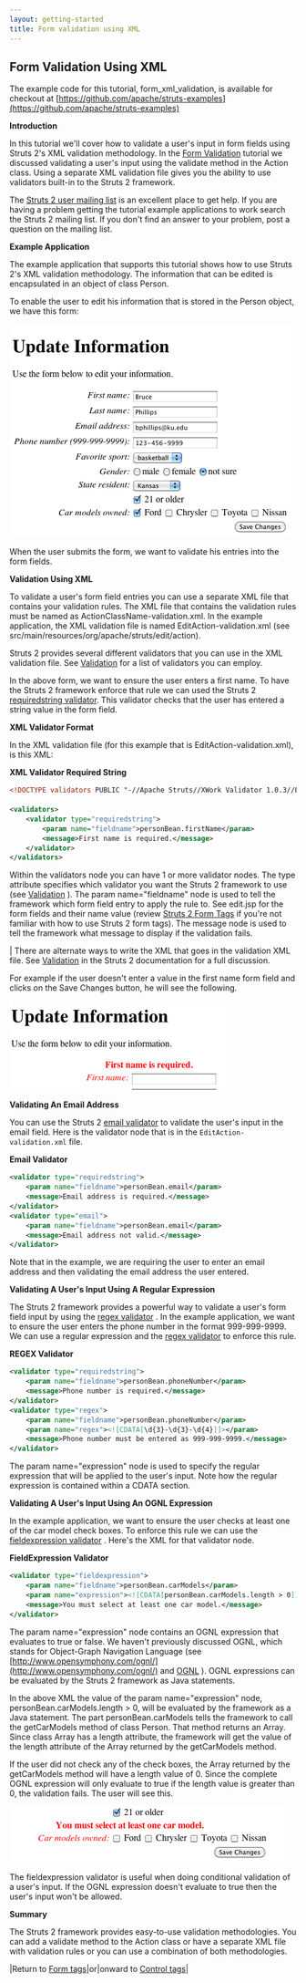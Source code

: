 ```yaml
---
layout: getting-started
title: Form validation using XML
---
```

## Form Validation Using XML

The example code for this tutorial, form_xml_validation, is available for checkout at [https://github.com/apache/struts-examples](https://github.com/apache/struts-examples)

__Introduction__

In this tutorial we'll cover how to validate a user's input in form fields using Struts 2's XML validation methodology. In the [Form Validation](form-validation.html) tutorial we discussed validating a user's input using the validate method in the Action class. Using a separate XML validation file gives you the ability to use validators built-in to the Struts 2 framework.

The [Struts 2 user mailing list](http://struts.apache.org/mail.html) is an excellent place to get help. If you are having a problem getting the tutorial example applications to work search the Struts 2 mailing list. If you don't find an answer to your problem, post a question on the mailing list.

__Example Application__

The example application that supports this tutorial shows how to use Struts 2's XML validation methodology. The information that can be edited is encapsulated in an object of class Person.

To enable the user to edit his information that is stored in the Person object, we have this form:

![form-validation-1.png](attachments/att20873263_form-validation-1.png)

When the user submits the form, we want to validate his entries into the form fields.

__Validation Using XML__

To validate a user's form field entries you can use a separate XML file that contains your validation rules. The XML file that contains the validation rules must be named as ActionClassName-validation.xml. In the example application, the XML validation file is named EditAction-validation.xml (see src/main/resources/org/apache/struts/edit/action).

Struts 2 provides several different validators that you can use in the XML validation file. See [Validation](//struts.apache.org/docs/validation.html) for a list of validators you can employ.

In the above form, we want to ensure the user enters a first name. To have the Struts 2 framework enforce that rule we can used the Struts 2 [requiredstring validator](//struts.apache.org/docs/requiredstring-validator.html). This validator checks that the user has entered a string value in the form field.

__XML Validator Format__

In the XML validation file (for this example that is EditAction-validation.xml), is this XML:

**XML Validator Required String**

```xml
<!DOCTYPE validators PUBLIC "-//Apache Struts//XWork Validator 1.0.3//EN" "http://struts.apache.org/dtds/xwork-validator-1.0.3.dtd">

<validators>
    <validator type="requiredstring">
        <param name="fieldname">personBean.firstName</param>
        <message>First name is required.</message>
    </validator>
</validators>
```

Within the validators node you can have 1 or more validator nodes. The type attribute specifies which validator you want the Struts 2 framework to use (see [Validation](//struts.apache.org/docs/validation.html) ). The param name="fieldname" node is used to tell the framework which form field entry to apply the rule to. See edit.jsp for the form fields and their name value (review [Struts 2 Form Tags](form-tags.html) if you're not familiar with how to use Struts 2 form tags). The message node is used to tell the framework what message to display if the validation fails.

| There are alternate ways to write the XML that goes in the validation XML file. See [Validation](//struts.apache.org/docs/validation.html) in the Struts 2 documentation for a full discussion.

For example if the user doesn't enter a value in the first name form field and clicks on the Save Changes button, he will see the following.

![form-validation-2.png](attachments/att20873264_form-validation-2.png)

__Validating An Email Address__

You can use the Struts 2 [email validator](//struts.apache.org/docs/email-validator.html) to validate the user's input in the email field. Here is the validator node that is in the `EditAction-validation.xml` file.

**Email Validator**

```xml
<validator type="requiredstring">
    <param name="fieldname">personBean.email</param>
    <message>Email address is required.</message>
</validator>
<validator type="email">
    <param name="fieldname">personBean.email</param>
    <message>Email address not valid.</message>
</validator>
```

Note that in the example, we are requiring the user to enter an email address and then validating the email address the user entered.

__Validating A User's Input Using A Regular Expression__

The Struts 2 framework provides a powerful way to validate a user's form field input by using the [regex validator](//struts.apache.org/docs/regex-validator.html) . In the example application, we want to ensure the user enters the phone number in the format 999-999-9999. We can use a regular expression and the [regex validator](//struts.apache.org/docs/regex-validator.html) to enforce this rule.

**REGEX Validator**

```xml
<validator type="requiredstring">
    <param name="fieldname">personBean.phoneNumber</param>
    <message>Phone number is required.</message>
</validator>
<validator type="regex">
    <param name="fieldname">personBean.phoneNumber</param>
    <param name="regex"><![CDATA[\d{3}-\d{3}-\d{4}]]></param>
    <message>Phone number must be entered as 999-999-9999.</message>
</validator>
```

The param name="expression" node is used to specify the regular expression that will be applied to the user's input. Note how the regular expression is contained within a CDATA section.

__Validating A User's Input Using An OGNL Expression__

In the example application, we want to ensure the user checks at least one of the car model check boxes. To enforce this rule we can use the [fieldexpression validator](//struts.apache.org/docs/fieldexpression-validator.html) . Here's the XML for that validator node.

**FieldExpression Validator**

```xml
<validator type="fieldexpression">
    <param name="fieldname">personBean.carModels</param>
    <param name="expression"><![CDATA[personBean.carModels.length > 0]]></param>
    <message>You must select at least one car model.</message>
</validator>
```

The param name="expression" node contains an OGNL expression that evaluates to true or false. We haven't previously discussed OGNL, which stands for Object-Graph Navigation Language (see [http://www.opensymphony.com/ognl/](http://www.opensymphony.com/ognl/) and [OGNL](//struts.apache.org/docs/ognl.html) ). OGNL expressions can be evaluated by the Struts 2 framework as Java statements.

In the above XML the value of the param name="expression" node, personBean.carModels.length \> 0, will be evaluated by the framework as a Java statement. The part personBean.carModels tells the framework to call the getCarModels method of class Person. That method returns an Array. Since class Array has a length attribute, the framework will get the value of the length attribute of the Array returned by the getCarModels method.

If the user did not check any of the check boxes, the Array returned by the getCarModels method will have a length value of 0. Since the complete OGNL expression will only evaluate to true if the length value is greater than 0, the validation fails. The user will see this.

![form-validation-3.png](attachments/att20873265_form-validation-3.png)

The fieldexpression validator is useful when doing conditional validation of a user's input. If the OGNL expression doesn't evaluate to true then the user's input won't be allowed.

__Summary__

The Struts 2 framework provides easy-to-use validation methodologies. You can add a validate method to the Action class or have a separate XML file with validation rules or you can use a combination of both methodologies.

|Return to [Form tags](form-tags.html)|or|onward to [Control tags](control-tags.html)|
